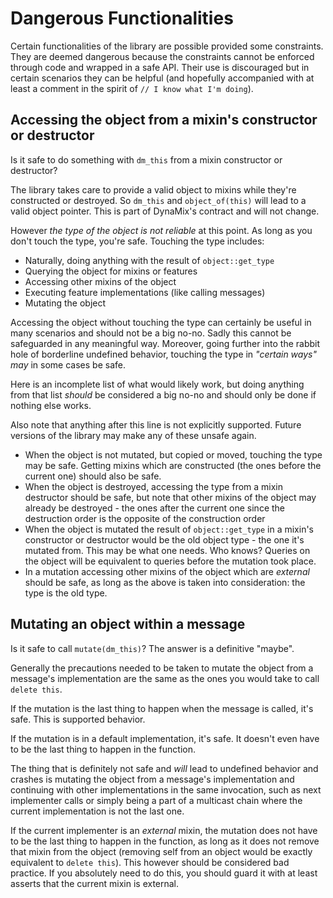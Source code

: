 # Dangerous Functionalities

Certain functionalities of the library are possible provided some constraints. They are deemed dangerous because the constraints cannot be enforced through code and wrapped in a safe API. Their use is discouraged but in certain scenarios they can be helpful (and hopefully accompanied with at least a comment in the spirit of `// I know what I'm doing`). 

## Accessing the object from a mixin's constructor or destructor

Is it safe to do something with `dm_this` from a mixin constructor or destructor? 

The library takes care to provide a valid object to mixins while they're constructed or destroyed. So `dm_this` and `object_of(this)` will lead to a valid object pointer. This is part of DynaMix's contract and will not change.

However *the type of the object is not reliable* at this point. As long as you don't touch the type, you're safe. Touching the type includes:

* Naturally, doing anything with the result of `object::get_type`
* Querying the object for mixins or features
* Accessing other mixins of the object
* Executing feature implementations (like calling messages)
* Mutating the object

Accessing the object without touching the type can certainly be useful in many scenarios and should not be a big no-no. Sadly this cannot be safeguarded in any meaningful way. Moreover, going further into the rabbit hole of borderline undefined behavior, touching the type in *"certain ways"* *may* in some cases be safe.

Here is an incomplete list of what would likely work, but doing anything from that list *should* be considered a big no-no and should only be done if nothing else works. 

Also note that anything after this line is not explicitly supported. Future versions of the library may make any of these unsafe again.

* When the object is not mutated, but copied or moved, touching the type may be safe. Getting mixins which are constructed (the ones before the current one) should also be safe.
* When the object is destroyed, accessing the type from a mixin destructor should be safe, but note that other mixins of the object may already be destroyed - the ones after the current one since the destruction order is the opposite of the construction order
* When the object is mutated the result of `object::get_type` in a mixin's constructor or destructor would be the old object type - the one it's mutated from. This may be what one needs. Who knows? Queries on the object will be equivalent to queries before the mutation took place.
* In a mutation accessing other mixins of the object which are *external* should be safe, as long as the above is taken into consideration: the type is the old type.

## Mutating an object within a message

Is it safe to call `mutate(dm_this)`? The answer is a definitive "maybe".

Generally the precautions needed to be taken to mutate the object from a message's implementation are the same as the ones you would take to call `delete this`.

If the mutation is the last thing to happen when the message is called, it's safe. This is supported behavior. 

If the mutation is in a default implementation, it's safe. It doesn't even have to be the last thing to happen in the function.

The thing that is definitely not safe and *will* lead to undefined behavior and crashes is mutating the object from a message's implementation and continuing with other implementations in the same invocation, such as next implementer calls or simply being a part of a multicast chain where the current implementation is not the last one.

If the current implementer is an *external* mixin, the mutation does not have to be the last thing to happen in the function, as long as it does not remove that mixin from the object (removing self from an object would be exactly equivalent to `delete this`). This however should be considered bad practice. If you absolutely need to do this, you should guard it with at least asserts that the current mixin is external.

